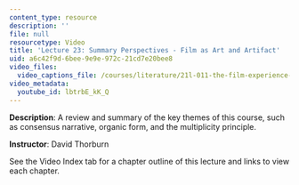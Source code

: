 ```yaml
---
content_type: resource
description: ''
file: null
resourcetype: Video
title: 'Lecture 23: Summary Perspectives - Film as Art and Artifact'
uid: a6c42f9d-6bee-9e9e-972c-21cd7e20bee8
video_files:
  video_captions_file: /courses/literature/21l-011-the-film-experience-fall-2013/lecture-videos-notes/lecture-23-summary-perspectives-film-as-art-and-artifact/lbtrbE_kK_Q.vtt
video_metadata:
  youtube_id: lbtrbE_kK_Q
---
```


**Description**: A review and summary of the key themes of this course, such as consensus narrative, organic form, and the multiplicity principle.

**Instructor**: David Thorburn

See the Video Index tab for a chapter outline of this lecture and links to view each chapter.